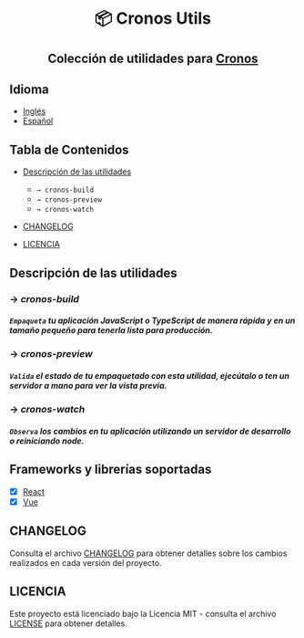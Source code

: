 <div align="center">

# 📦 Cronos Utils

## Colección de utilidades para [Cronos](https://github.com/cronos-js/cronos.js)

</div>

## Idioma

- [Inglés](README.md)
- [Español](README.es.md)

## Tabla de Contenidos

- [Descripción de las utilidades](#descripción-de-las-utilidades)

  - `→ cronos-build`
  - `→ cronos-preview`
  - `→ cronos-watch`

- [CHANGELOG](#changelog)
- [LICENCIA](#licencia)

## Descripción de las utilidades

### → **_cronos-build_**

##### `Empaqueta` tu aplicación JavaScript o TypeScript de manera rápida y en un tamaño pequeño para tenerla lista para producción.

### → **_cronos-preview_**

##### `Valida` el estado de tu empaquetado con esta utilidad, ejecútalo o ten un servidor a mano para ver la vista previa.

### → **_cronos-watch_**

##### `Observa` los cambios en tu aplicación utilizando un servidor de desarrollo o reiniciando node.

## Frameworks y librerías soportadas

- [x] [React](https://reactjs.org/)
- [x] [Vue](https://vuejs.org/)

## CHANGELOG

Consulta el archivo [CHANGELOG](CHANGELOG.md) para obtener detalles sobre los cambios realizados en cada versión del proyecto.

## LICENCIA

Este proyecto está licenciado bajo la Licencia MIT - consulta el archivo [LICENSE](LICENSE) para obtener detalles.

